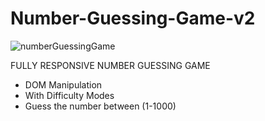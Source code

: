 # Number-Guessing-Game-v2
![numberGuessingGame](https://user-images.githubusercontent.com/108392678/197387185-bdf8a84a-9172-442e-844d-e1a9808efec1.png)

FULLY RESPONSIVE NUMBER GUESSING GAME

- DOM Manipulation
- With Difficulty Modes
- Guess the number between (1-1000)
